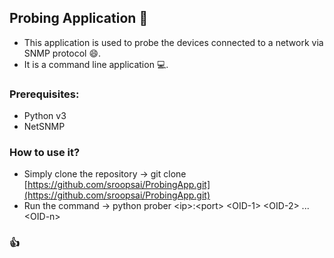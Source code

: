 ## Probing Application :rocket:

- This application is used to probe the devices connected to a network via SNMP protocol :smile:.
- It is a command line application :computer:.

### Prerequisites:
- Python v3 
- NetSNMP

### How to use it?
- Simply clone the repository -> git clone [https://github.com/sroopsai/ProbingApp.git](https://github.com/sroopsai/ProbingApp.git)
- Run the command -> python prober &lt;ip&gt;:&lt;port&gt; &lt;OID-1&gt; &lt;OID-2&gt; ... &lt;OID-n&gt;

### :thumbsup:
